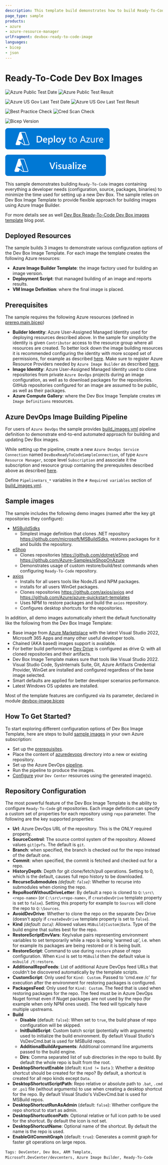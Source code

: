 ```yaml
---
description: This template build demonstrates how to build Ready-To-Code Dev Box images using Azure Image Builder.
page_type: sample
products:
- azure
- azure-resource-manager
urlFragment: devbox-ready-to-code-image
languages:
- bicep
- json
---
```

# Ready-To-Code Dev Box Images

![Azure Public Test Date](https://azurequickstartsservice.blob.core.windows.net/badges/quickstarts/microsoft.devcenter/devbox-ready-to-code-image/PublicLastTestDate.svg)
![Azure Public Test Result](https://azurequickstartsservice.blob.core.windows.net/badges/quickstarts/microsoft.devcenter/devbox-ready-to-code-image/PublicDeployment.svg)

![Azure US Gov Last Test Date](https://azurequickstartsservice.blob.core.windows.net/badges/quickstarts/microsoft.devcenter/devbox-ready-to-code-image/FairfaxLastTestDate.svg)
![Azure US Gov Last Test Result](https://azurequickstartsservice.blob.core.windows.net/badges/quickstarts/microsoft.devcenter/devbox-ready-to-code-image/FairfaxDeployment.svg)

![Best Practice Check](https://azurequickstartsservice.blob.core.windows.net/badges/quickstarts/microsoft.devcenter/devbox-ready-to-code-image/BestPracticeResult.svg)
![Cred Scan Check](https://azurequickstartsservice.blob.core.windows.net/badges/quickstarts/microsoft.devcenter/devbox-ready-to-code-image/CredScanResult.svg)

![Bicep Version](https://azurequickstartsservice.blob.core.windows.net/badges/quickstarts/microsoft.devcenter/devbox-ready-to-code-image/BicepVersion.svg)

[![Deploy To Azure](https://raw.githubusercontent.com/Azure/azure-quickstart-templates/master/1-CONTRIBUTION-GUIDE/images/deploytoazure.svg?sanitize=true)](https://portal.azure.com/#create/Microsoft.Template/uri/https%3A%2F%2Fraw.githubusercontent.com%2FAzure%2Fazure-quickstart-templates%2Fmaster%2Fquickstarts%2Fmicrosoft.devcenter%2Fdevbox-ready-to-code-image%2Fazuredeploy.json)

[![Visualize](https://raw.githubusercontent.com/Azure/azure-quickstart-templates/master/1-CONTRIBUTION-GUIDE/images/visualizebutton.svg?sanitize=true)](http://armviz.io/#/?load=https%3A%2F%2Fraw.githubusercontent.com%2FAzure%2Fazure-quickstart-templates%2Fmaster%2Fquickstarts%2Fmicrosoft.devcenter%2Fdevbox-ready-to-code-image%2Fazuredeploy.json)

This sample demonstrates building `Ready-To-Code` images containing everything a developer needs (configuration, source, packages, binaries) to minimize the time used for setting up a new Dev Box. The sample relies on Dev Box Image Template to provide flexible approach for building images using Azure Image Builder.

For more details see as well [Dev Box Ready-To-Code Dev Box images template](https://devblogs.microsoft.com/engineering-at-microsoft/dev-box-ready-to-code-dev-box-images-template/) blog post.

## Deployed Resources
The sample builds 3 images to demonstrate various configuration options of the Dev Box Image Template. For each image the template creates the following Azure resources:
- **Azure Image Builder Template**: the image factory used for building an image version.
- **Deployment Script**: that managed building of an image and reports results.
- **VM Image Definition**: where the final image is placed.

## Prerequisites
The sample requires the following Azure resources (defined in [prereq.main.bicep](./prereqs/prereq.main.bicep))
- **Builder Identity**: Azure User-Assigned Managed Identity used for deploying resources described above. In the sample for simplicity the identity is given `Contributor` access to the resource group where all resources are created. To better lock down the image building resources it is recommended configuring the identity with more scoped set of permissions, for example as described [here](https://learn.microsoft.com/en-us/azure/virtual-machines/windows/image-builder#create-a-user-assigned-managed-identity-and-grant-permissions). Make sure to register Azure Resource Providers needed by `Azure Image Builder` as described [here](https://learn.microsoft.com/en-us/azure/virtual-machines/windows/image-builder#register-the-providers).
- **Image Identity**: Azure User-Assigned Managed Identity used to clone repositories from private `Azure DevOps` projects during an image configuration, as well as to download packages for the repositories. GitHub repositories configured for an image are assumed to be public, as well as their packages.
- **Azure Compute Gallery**: where the Dev Box Image Template creates `VM Image Definitions` resources.

## Azure DevOps Image Building Pipeline
For users of `Azure DevOps` the sample provides [build_images.yml](./azuredevops/build_images.yml) pipeline definition to demonstrate end-to-end automated approach for building and updating Dev Box images.

While setting up the pipeline, create a new `Azure DevOps Service Connection` named `DevBoxReadyToCodeSampleConnection`, of type `Azure Resource Manager`, scope level `Subscription` and associate it the subscription and resource group containing the prerequisites described above as described [here](https://learn.microsoft.com/en-us/azure/devops/pipelines/library/connect-to-azure?view=azure-devops).

Define `PipelineVars_*` variables in the `# Required variables` section of [build_images.yml](./azuredevops/build_images.yml).

## Sample images
The sample includes the following demo images (named after the key git repositories they configure):
- [MSBuildSdks](./images/MSBuildSdks.bicep)
    - Simplest image definition that clones .NET repository https://github.com/microsoft/MSBuildSdks, restores packages for it and builds the repository.
- [eShop](./images/eShop.bicep)
    - Clones repositories https://github.com/dotnet/eShop and https://github.com/Azure-Samples/eShopOnAzure
    - Demonstrates usage of custom restore/build/test commands when configuring `Ready-To-Code` repository.
- [axios](./images/axios.bicep)
    - Installs for all users tools like NodeJS and NPM packages.
    - installs for all users WinGet packages.
    - Clones repositories https://github.com/axios/axios and https://github.com/Azure/azure-quickstart-templates
    - Uses NPM to restore packages and build the `axios` repository.
    - Configures desktop shortcuts for the repositories.

In addition, all demo images automatically inherit the default functionality like the following from the Dev Box Image Template:
- Base image from [Azure Marketplace](https://azuremarketplace.microsoft.com/en-us/marketplace/apps/microsoftvisualstudio.visualstudioplustools) with the latest Visual Studio 2022, Microsoft 365 Apps and many other useful developer tools.
- Chained (AKA based) images support is available.
- For better build performance [Dev Drive](https://devblogs.microsoft.com/engineering-at-microsoft/dev-drive-is-now-available/) is configured as drive Q: with all cloned repositories and their artifacts.
- Dev Box Image Template makes sure that tools like Visual Studio 2022. Visual Studio Code, SysInternals Suite, Git, Azure Artifacts Credential Provider, WinGet are installed and configured regardless of the base image selected.
- Smart defaults are applied for better developer scenarios performance.
- Latest Windows OS updates are installed.

Most of the template features are configured via its parameter, declared in module [devbox-image.bicep](./modules/devbox-image.bicep)

## How To Get Started?
To start exploring different configuration options of Dev Box Image Template, here are steps to build [sample images](#sample-images) in your own Azure subscription:
- Set up the [prerequisites](#prerequisites).
- Place the content of [azuredevops](./azuredevops/) directory into a new or existing repository.
- Set up the Azure DevOps [pipeline](#azure-devops-image-building-pipeline).
- Run the pipeline to produce the images.
- [Configure](https://learn.microsoft.com/en-us/azure/dev-box/quickstart-configure-dev-box-service) your `Dev Center` resources using the generated image(s).

## Repository Configuration
The most powerful feature of the Dev Box Image Template is the ability to configure `Ready-To-Code` git repositories. Each image definition can specify a custom set of properties for each repository using `repo` parameter. The following are the key supported properties:
- **Url**: Azure DevOps URL of the repository. This is the ONLY required property.
- **SourceControl**: The source control system of the repository. Allowed values `git|gvfs`. The default is `git`.
- **Branch**: when specified, the branch is checked out for the repo instead of the default one.
- **Commit**: when specified, the commit is fetched and checked out for a repo.
- **HistoryDepth**: Depth for git clone/fetch/pull operations. Setting to 0, which is the default, causes full repo history to be downloaded.
- **RecurseSubmodules** *(default: `false`)*: Whether to recurse into submodules when cloning the repo.
- **RepoRootWithoutDriveLetter**: By default a repo is cloned to `Q:\src\<repo-name>` (or `C:\src\<repo-name>`, if `createDevDrive` template property is set to `false`). Setting this property for example to `Sources` will clone the repo to `Q:\Sources`.
- **AvoidDevDrive**: Whether to clone the repo on the separate Dev Drive (doesn't apply if `createDevDrive` template property is set to `false`).
- **Kind** *(default: `Data`)*: Allowed values `MSBuild|Custom|Data`. Type of the build engine that suites best for the repo.
- **RestoreScriptEnvVars**: Key/value pairs representing environment variables to set temporarily while a repo is being 'warmed up', i.e. when for example its packages are being restored or it is being built.
- **RestoreScript**: Command to use during `restore` phase of repo configuration. When `Kind` is set to `MSBuild` then the default value is `msbuild /t:restore`.
- **AdditionalRepoFeeds**: List of additional Azure DevOps feed URLs that couldn't be discovered automatically by the template scripts.
- **CustomScript**: Only used for `Kind: Custom`. Passed to 'cmd.exe /c' for execution after the environment for restoring packages is configured.
- **PackagesFeed**: Only used for `Kind: Custom`. The feed that is used when restoring packages for the repo. The feed must be in Azure DevOps Nuget format even if Nuget packages are not used by the repo (for example when only NPM ones used). The feed will typically have multiple upstreams.
- **Build**
    - **Disable** (default: `false`): When set to `true`, the build phase of repo configuration will be skipped.
    - **InitBuildScript**: Custom batch script (potentially with arguments) used to initialize the build environment. By default Visual Studio's VsDevCmd.bat is used for MSBuild repos.
    - **AdditionalBuildArguments**: Additional command line arguments passed to the build engine.
    - **Dirs**: Comma separated list of sub directories in the repo to build. By default the whole repo is built from the root.
- **DesktopShortcutEnable** (default: `Kind != Data` ): Whether a desktop shortcut should be created for the repo? By default, a shortcut is created for all repo kinds except `Data`.
- **DesktopShortcutScriptPath**: Repo relative or absolute path to `.bat`, `.cmd` or `.ps1` file (without arguments) to use when creating a desktop shortcut for the repo. By default Visual Studio's VsDevCmd.bat is used for MSBuild repos.
- **DesktopShortcutRunAsAdmin** (default: `false`): Whether configure the repo shortcut to start as admin.
- **DesktopShortcutIconPath**: Optional relative or full icon path to be used for the shortcut. By default the icon is not set.
- **DesktopShortcutName**: Optional name of the shortcut.  By default the name is the repo is used.
- **EnableGitCommitGraph** (default: `true`): Generates a commit graph for faster git operations on large repos.

`Tags: DevCenter, Dev Box, ARM Template, Microsoft.DevCenter/devcenters, Azure Image Builder, Ready-To-Code`
